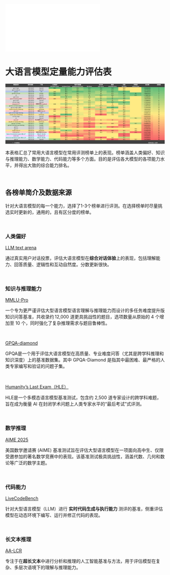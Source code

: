 ![English version](README.md)

# 大语言模型定量能力评估表

![](25-08-17/zh.png)

本表格汇总了常用大语言模型在常用评测榜单上的表现。榜单涵盖人类偏好、知识与推理能力、数学能力、代码能力等多个方面。目的是评估各大模型的各项能力水平，并得出大致的综合能力排名。

<br>

## 各榜单简介及数据来源

针对大语言模型的每一个能力，选择了1-3个榜单进行评测。在选择榜单时尽量挑选实时更新的，通用的，且有区分度的榜单。

<br>

### 人类偏好

[LLM text arena](https://huggingface.co/spaces/lmarena-ai/lmarena-leaderboard)

<!-- https://lmarena.ai/leaderboard -->

通过真实用户对话投票，评估大语言模型在**综合对话体验**上的表现，包括理解能力、回答质量、逻辑性和互动自然度。分数更新很快。

<br>

### 知识与推理能力

[MMLU-Pro](https://artificialanalysis.ai/evaluations/mmlu-pro)

一个专为更严谨评估大型语言模型语言理解与推理能力而设计的多任务难度提升版知识问答基准，共收录约 12,000 道更具挑战性的题目，选项数量从原始的 4 个增加至 10 个，同时强化了复杂推理需求与题目鲁棒性。

<br>

[GPQA-diamond](https://github.com/idavidrein/gpqa)

GPQA是一个用于评估大语言模型在高质量、专业难度问答（尤其是跨学科推理和知识深度）上的基准数据集。其中 GPQA-Diamond 是指其中最困难、最严格的人类专家编写和验证的问题子集。

<br>

[Humanity’s Last Exam（HLE）](https://artificialanalysis.ai/evaluations/humanitys-last-exam)

HLE是一个多模态语言模型基准测试，包含约 2,500 道专家设计的跨学科难题，旨在成为衡量 AI 在封闭学术问题上人类专家水平的“最后考试”式评测。

<br>

### 数学推理

[AIME 2025](https://artificialanalysis.ai/evaluations/aime-2025)

美国数学邀请赛 (AIME) 基准测试旨在评估大型语言模型在一项面向高中生、仅限受邀参加的著名数学竞赛中的表现。该基准测试极具挑战性，涵盖代数、几何和数论等广泛的数学主题。

<br>

### 代码能力

<!-- [SWE-Bench](https://www.swebench.com/)

SWE-Bench 是一个用于评估大型语言模型在真实软件工程场景中自动修复代码能力的基准数据集与测试平台，基于 GitHub 开源项目的历史问题与修复提交构建。

<br> -->

[LiveCodeBench](https://livecodebench.github.io/leaderboard.html)

针对大型语言模型（LLM）进行 **实时代码生成与执行能力** 测评的基准，侧重评估模型在动态环境下编写、运行并修正代码的表现。

<br>

### 长文本推理

[AA-LCR](https://artificialanalysis.ai/evaluations/artificial-analysis-long-context-reasoning)

专注于在**超长文本**中进行分析和推理的人工智能基准与方法，用于评估模型在复杂、多层次语境下的理解与推理能力。

<br>

<!-- ### 指令遵循? -->

<!-- ### 事实问答？ -->

<!-- [SimpleQA](https://www.kaggle.com/benchmarks/openai/simpleqa) -->

<!-- ### 多模态能力

[MMMU](https://mmmu-benchmark.github.io/)

一个跨学科、多模态的大规模评测基准，旨在测试大型模型在涵盖文本、图像等多模态输入下的综合理解与推理能力。 -->